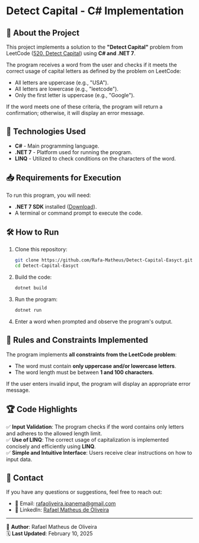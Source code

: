 # Detect Capital - C# Implementation

## 📌 About the Project
This project implements a solution to the **"Detect Capital"** problem from LeetCode ([520. Detect Capital](https://leetcode.com/problems/detect-capital/description/)) using **C# and .NET 7**.

The program receives a word from the user and checks if it meets the correct usage of capital letters as defined by the problem on LeetCode:
- All letters are uppercase (e.g., "USA").
- All letters are lowercase (e.g., "leetcode").
- Only the first letter is uppercase (e.g., "Google").

If the word meets one of these criteria, the program will return a confirmation; otherwise, it will display an error message.

## 🚀 Technologies Used
- **C#** - Main programming language.
- **.NET 7** - Platform used for running the program.
- **LINQ** - Utilized to check conditions on the characters of the word.

## 📥 Requirements for Execution
To run this program, you will need:
- **.NET 7 SDK** installed ([Download](https://dotnet.microsoft.com/en-us/download/dotnet/7.0)).
- A terminal or command prompt to execute the code.

## 🛠 How to Run
1. Clone this repository:
   ```sh
   git clone https://github.com/Rafa-Matheus/Detect-Capital-Easyct.git
   cd Detect-Capital-Easyct
   ```
2. Build the code:
   ```sh
   dotnet build
   ```
3. Run the program:
   ```sh
   dotnet run
   ```
4. Enter a word when prompted and observe the program's output.

## 📜 Rules and Constraints Implemented
The program implements **all constraints from the LeetCode problem**:
- The word must contain **only uppercase and/or lowercase letters**.
- The word length must be between **1 and 100 characters**.

If the user enters invalid input, the program will display an appropriate error message.

## 🏆 Code Highlights
✅ **Input Validation**: The program checks if the word contains only letters and adheres to the allowed length limit.  
✅ **Use of LINQ**: The correct usage of capitalization is implemented concisely and efficiently using **LINQ**.  
✅ **Simple and Intuitive Interface**: Users receive clear instructions on how to input data.

## 📩 Contact
If you have any questions or suggestions, feel free to reach out:
- 📧 Email: [rafaoliveira.ipanema@gmail.com](mailto:rafaoliveira.ipanema@gmail.com)
- 🔗 LinkedIn: [Rafael Matheus de Oliveira](https://www.linkedin.com/in/rafael-matheus-de-oliveira/)

---
📌 **Author**: Rafael Matheus de Oliveira  
🗓 **Last Updated**: February 10, 2025
